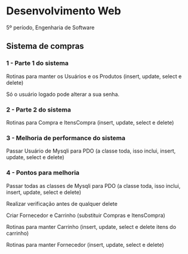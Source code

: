 # Desenvolvimento Web
5º período, Engenharia de Software

##  Sistema de compras

### 1 - Parte 1 do sistema

Rotinas para manter os Usuários e os Produtos (insert, update, select e delete)

Só o usuário logado pode alterar a sua senha.

### 2 - Parte 2 do sistema

Rotinas para Compra e ItensCompra (insert, update, select e delete)

### 3 - Melhoria de performance do sistema

Passar Usuário de Mysqli para PDO (a classe toda, isso inclui, insert, update, select e delete)

### 4 - Pontos para melhoria

Passar todas as classes de Mysqli para PDO (a classe toda, isso inclui, insert, update, select e delete)

Realizar verificação antes de qualquer delete

Criar Fornecedor e Carrinho (substituir Compras e ItensCompra)

Rotinas para manter Carrinho (insert, update, select e delete itens do carrinho)

Rotinas para manter Fornecedor (insert, update, select e delete)


